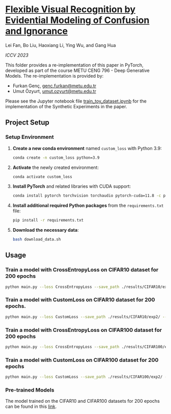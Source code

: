 # [Flexible Visual Recognition by Evidential Modeling of Confusion and Ignorance](https://openaccess.thecvf.com/content/ICCV2023/papers/Fan_Flexible_Visual_Recognition_by_Evidential_Modeling_of_Confusion_and_Ignorance_ICCV_2023_paper.pdf)

Lei Fan, Bo Liu, Haoxiang Li, Ying Wu, and Gang Hua

*ICCV 2023*

This folder provides a re-implementation of this paper in PyTorch, developed as part of the course METU CENG 796 - Deep Generative Models. The re-implementation is provided by:
* Furkan Genç, genc.furkan@metu.edu.tr 
* Umut Özyurt, umut.ozyurt@metu.edu.tr

Please see the Jupyter notebook file [train_toy_dataset.ipynb](train_toy_dataset.ipynb) for the implementation of the Synthetic Experiments in the paper.

## Project Setup

### Setup Environment

1. **Create a new conda environment** named `custom_loss` with Python 3.9:
    ```bash
    conda create -n custom_loss python=3.9
    ```

2. **Activate** the newly created environment:
    ```bash
    conda activate custom_loss
    ```

3. **Install PyTorch** and related libraries with CUDA support:
    ```bash
    conda install pytorch torchvision torchaudio pytorch-cuda=11.8 -c pytorch -c nvidia
    ```

4. **Install additional required Python packages** from the `requirements.txt` file:
    ```bash
    pip install -r requirements.txt
    ```

5. **Download the necessary data**:
    ```bash
    bash download_data.sh
    ```

## Usage

### Train a model with CrossEntropyLoss on CIFAR10 dataset for 200 epochs
```bash
python main.py --loss CrossEntropyLoss --save_path ./results/CIFAR10/exp1/ --dataset CIFAR10 --max_num_epochs 200
```

### Train a model with CustomLoss on CIFAR10 dataset for 200 epochs. 
```bash
python main.py --loss CustomLoss --save_path ./results/CIFAR10/exp2/ --model_path ./results/CIFAR10/exp1/checkpoint_1000.pth --dataset CIFAR10 --resume --max_num_epochs 200
```

### Train a model with CrossEntropyLoss on CIFAR100 dataset for 200 epochs
```bash
python main.py --loss CrossEntropyLoss --save_path ./results/CIFAR100/exp1/ --dataset CIFAR100 --max_num_epochs 200
```

### Train a model with CustomLoss on CIFAR100 dataset for 200 epochs
```bash
python main.py --loss CustomLoss --save_path ./results/CIFAR100/exp2/ --model_path ./results/CIFAR100/exp1/checkpoint_1000.pth --dataset CIFAR100 --resume --max_num_epochs 200
```

### Pre-trained Models

The model trained on the CIFAR10 and CIFAR100 datasets for 200 epochs can be found in this [link](https://drive.google.com/drive/folders/1vjfo9FlwEuImDOGvFxDm_he1nAwZCKO2?usp=sharing).


